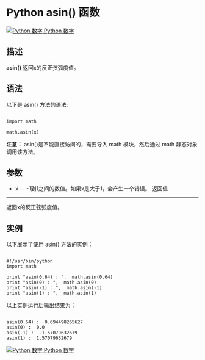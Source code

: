 Python  asin() 函数
=================

 [![Python 数字](../images/up.gif)
 Python 数字](python-numbers.html)


  描述
--

  **asin()** 返回x的反正弦弧度值。

 语法
--

 以下是 asin() 方法的语法:


```

import math

math.asin(x)

```

 **注意：** asin()是不能直接访问的，需要导入 math 模块，然后通过 math 静态对象调用该方法。

  参数
--

  *  x -- -1到1之间的数值。如果x是大于1，会产生一个错误。
   返回值
---

  返回x的反正弦弧度值。

  实例
--

  以下展示了使用 asin() 方法的实例：


```

#!/usr/bin/python
import math

print "asin(0.64) : ",  math.asin(0.64)
print "asin(0) : ",  math.asin(0)
print "asin(-1) : ",  math.asin(-1)
print "asin(1) : ",  math.asin(1)

```

  以上实例运行后输出结果为：


```

asin(0.64) :  0.694498265627
asin(0) :  0.0
asin(-1) :  -1.57079632679
asin(1) :  1.57079632679

```

 [![Python 数字](../images/up.gif)
 Python 数字](python-numbers.html)
